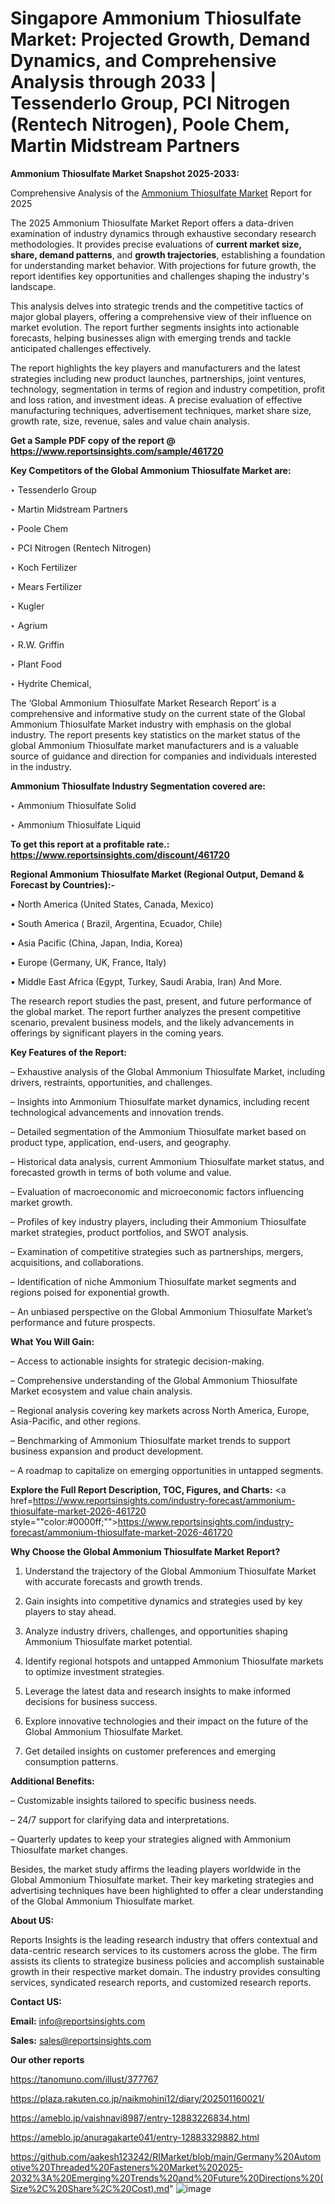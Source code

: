 # Singapore Ammonium Thiosulfate Market: Projected Growth, Demand Dynamics, and Comprehensive Analysis through 2033 | Tessenderlo Group, PCI Nitrogen (Rentech Nitrogen), Poole Chem, Martin Midstream Partners

<strong>Ammonium Thiosulfate Market Snapshot 2025-2033:</strong>

Comprehensive Analysis of the <a href=https://www.reportsinsights.com/sample/461720>Ammonium Thiosulfate Market</a> Report for 2025

The 2025 Ammonium Thiosulfate Market Report offers a data-driven examination of industry dynamics through exhaustive secondary research methodologies. It provides precise evaluations of <strong>current market size, share, demand patterns</strong>, and <strong>growth trajectories</strong>, establishing a foundation for understanding market behavior. With projections for future growth, the report identifies key opportunities and challenges shaping the industry's landscape.

This analysis delves into strategic trends and the competitive tactics of major global players, offering a comprehensive view of their influence on market evolution. The report further segments insights into actionable forecasts, helping businesses align with emerging trends and tackle anticipated challenges effectively.

The report highlights the key players and manufacturers and the latest strategies including new product launches, partnerships, joint ventures, technology, segmentation in terms of region and industry competition, profit and loss ration, and investment ideas. A precise evaluation of effective manufacturing techniques, advertisement techniques, market share size, growth rate, size, revenue, sales and value chain analysis.

<strong>Get a Sample PDF copy of the report @ <a href=https://www.reportsinsights.com/sample/461720 style=color:#0000ff;>https://www.reportsinsights.com/sample/461720</a></strong>

<strong>Key Competitors of the Global Ammonium Thiosulfate Market are:</strong>

‣ Tessenderlo Group

‣ Martin Midstream Partners

‣ Poole Chem

‣ PCI Nitrogen (Rentech Nitrogen)

‣ Koch Fertilizer

‣ Mears Fertilizer

‣ Kugler

‣ Agrium

‣ R.W. Griffin

‣ Plant Food

‣ Hydrite Chemical,

The ‘Global Ammonium Thiosulfate Market Research Report’ is a comprehensive and informative study on the current state of the Global Ammonium Thiosulfate Market industry with emphasis on the global industry. The report presents key statistics on the market status of the global Ammonium Thiosulfate market manufacturers and is a valuable source of guidance and direction for companies and individuals interested in the industry.

<strong>Ammonium Thiosulfate Industry Segmentation covered are:</strong>

‣ Ammonium Thiosulfate Solid

‣ Ammonium Thiosulfate Liquid

<strong>To get this report at a profitable rate.: <a href=https://www.reportsinsights.com/discount/461720 style=color:#0000ff;>https://www.reportsinsights.com/discount/461720</a></strong>

<strong>Regional Ammonium Thiosulfate Market (Regional Output, Demand &amp; Forecast by Countries):-</strong>

• North America (United States, Canada, Mexico)

• South America ( Brazil, Argentina, Ecuador, Chile)

• Asia Pacific (China, Japan, India, Korea)

• Europe (Germany, UK, France, Italy)

• Middle East Africa (Egypt, Turkey, Saudi Arabia, Iran) And More.

The research report studies the past, present, and future performance of the global market. The report further analyzes the present competitive scenario, prevalent business models, and the likely advancements in offerings by significant players in the coming years.

<strong>Key Features of the Report:</strong>

– Exhaustive analysis of the Global Ammonium Thiosulfate Market, including drivers, restraints, opportunities, and challenges.

– Insights into Ammonium Thiosulfate market dynamics, including recent technological advancements and innovation trends.

– Detailed segmentation of the Ammonium Thiosulfate market based on product type, application, end-users, and geography.

– Historical data analysis, current Ammonium Thiosulfate market status, and forecasted growth in terms of both volume and value.

– Evaluation of macroeconomic and microeconomic factors influencing market growth.

– Profiles of key industry players, including their Ammonium Thiosulfate market strategies, product portfolios, and SWOT analysis.

– Examination of competitive strategies such as partnerships, mergers, acquisitions, and collaborations.

– Identification of niche Ammonium Thiosulfate market segments and regions poised for exponential growth.

– An unbiased perspective on the Global Ammonium Thiosulfate Market’s performance and future prospects.

<strong>What You Will Gain:</strong>

– Access to actionable insights for strategic decision-making.

– Comprehensive understanding of the Global Ammonium Thiosulfate Market ecosystem and value chain analysis.

– Regional analysis covering key markets across North America, Europe, Asia-Pacific, and other regions.

– Benchmarking of Ammonium Thiosulfate market trends to support business expansion and product development.

– A roadmap to capitalize on emerging opportunities in untapped segments.

<strong>Explore the Full Report Description, TOC, Figures, and Charts:</strong>
<a href=https://www.reportsinsights.com/industry-forecast/ammonium-thiosulfate-market-2026-461720 style=""color:#0000ff;"">https://www.reportsinsights.com/industry-forecast/ammonium-thiosulfate-market-2026-461720</a>

<strong>Why Choose the Global Ammonium Thiosulfate Market Report?</strong>

1. Understand the trajectory of the Global Ammonium Thiosulfate Market with accurate forecasts and growth trends.

2. Gain insights into competitive dynamics and strategies used by key players to stay ahead.

3. Analyze industry drivers, challenges, and opportunities shaping Ammonium Thiosulfate market potential.

4. Identify regional hotspots and untapped Ammonium Thiosulfate markets to optimize investment strategies.

5. Leverage the latest data and research insights to make informed decisions for business success.

6. Explore innovative technologies and their impact on the future of the Global Ammonium Thiosulfate Market.

7. Get detailed insights on customer preferences and emerging consumption patterns.

<strong>Additional Benefits:</strong>

– Customizable insights tailored to specific business needs.

– 24/7 support for clarifying data and interpretations.

– Quarterly updates to keep your strategies aligned with Ammonium Thiosulfate market changes.

Besides, the market study affirms the leading players worldwide in the Global Ammonium Thiosulfate market. Their key marketing strategies and advertising techniques have been highlighted to offer a clear understanding of the Global Ammonium Thiosulfate market.

<strong><strong>About US</strong>:</strong>

Reports Insights is the leading research industry that offers contextual and data-centric research services to its customers across the globe. The firm assists its clients to strategize business policies and accomplish sustainable growth in their respective market domain. The industry provides consulting services, syndicated research reports, and customized research reports.

<strong>Contact US:</strong>

<p class=><b>Email:</b> <a href=mailto:info@reportsinsights.com>info@reportsinsights.com</a></p>
<p class=><b>Sales:</b> <a href=mailto:sales@reportsinsights.com>sales@reportsinsights.com</a></p>

<strong>Our other reports</strong>

<a href=https://tanomuno.com/illust/377767>https://tanomuno.com/illust/377767</a>

<a href=https://plaza.rakuten.co.jp/naikmohini12/diary/202501160021/>https://plaza.rakuten.co.jp/naikmohini12/diary/202501160021/</a>

<a href=https://ameblo.jp/vaishnavi8987/entry-12883226834.html>https://ameblo.jp/vaishnavi8987/entry-12883226834.html</a>

<a href=https://ameblo.jp/anuragakarte041/entry-12883329882.html>https://ameblo.jp/anuragakarte041/entry-12883329882.html</a>

<a href=https://github.com/aakesh123242/RIMarket/blob/main/Germany%20Automotive%20Threaded%20Fasteners%20Market%202025-2032%3A%20Emerging%20Trends%20and%20Future%20Directions%20(Size%2C%20Share%2C%20Cost).md>https://github.com/aakesh123242/RIMarket/blob/main/Germany%20Automotive%20Threaded%20Fasteners%20Market%202025-2032%3A%20Emerging%20Trends%20and%20Future%20Directions%20(Size%2C%20Share%2C%20Cost).md</a>"
![image](https://github.com/user-attachments/assets/27e55ff4-5251-4eaf-a72c-79ffead39fbd)
